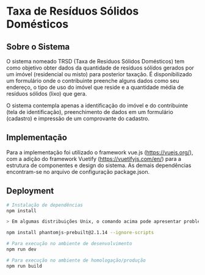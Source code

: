 # Taxa de Resíduos Sólidos Domésticos

## Sobre o Sistema
O sistema nomeado TRSD (Taxa de Resíduos Sólidos Domésticos) tem como objetivo obter dados da quantidade de resíduos sólidos gerados por um imóvel (residencial ou misto) para posterior taxação. É disponibilizado um formulário onde o contribuinte preenche alguns dados como seu endereço, o tipo de uso do imóvel que reside e a quantidade média de resíduos sólidos (lixo) que gera.

O sistema contempla apenas a identificação do imóvel e do contribuinte (tela de identificação), preenchimento de dados em um formulário (cadastro) e impressão de um comprovante do cadastro.

## Implementação
Para a implementação foi utilizado o framework vue.js (https://vuejs.org/), com a adição do framework Vuetify (https://vuetifyjs.com/en/) para a estrutura de componentes e design do sistema.
As demais dependências encontram-se no arquivo de configuração package.json.

## Deployment

``` bash
# Instalação de dependências
npm install

> Em algumas distribuições Unix, o comando acima pode apresentar problemas quanto à instalação da dependência do pacote phantomjs. Caso ocorra, antes do comando acima, execute:

npm install phantomjs-prebuilt@2.1.14 --ignore-scripts

# Para execução no ambiente de desenvolvimento
npm run dev

# Para execução no ambiente de homologação/produção
npm run build
